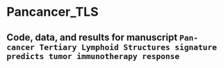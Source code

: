 # Pancancer_TLS

## Code, data, and results for manuscript `Pan-cancer Tertiary Lymphoid Structures signature predicts tumor immunotherapy response`
